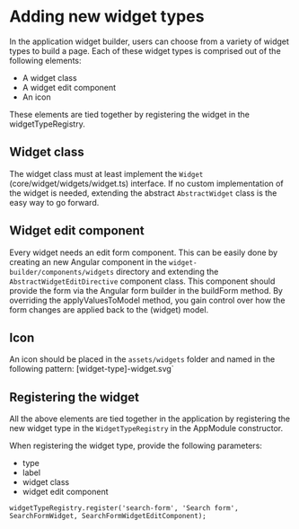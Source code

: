 # Adding new widget types

In the application widget builder, users can choose from a variety of widget types to build a page. Each of these widget types is comprised out of the following elements:

- A widget class
- A widget edit component
- An icon

These elements are tied together by registering the widget in the widgetTypeRegistry.
 
## Widget class
 The widget class must at least implement the `Widget` (core/widget/widgets/widget.ts) interface. If no custom implementation of the widget is needed, extending the abstract `AbstractWidget` class is the easy way to go forward.
 
## Widget edit component
 Every widget needs an edit form component. This can be easily done by creating an new Angular component in the `widget-builder/components/widgets` directory and extending the `AbstractWidgetEditDirective` component class.
 This component should provide the form via the Angular form builder in the buildForm method. By overriding the applyValuesToModel method, you gain control over how the form changes are applied back to the (widget) model.

## Icon
 An icon should be placed in the `assets/widgets` folder and named in the following pattern: [widget-type]-widget.svg`

## Registering the widget
 All the above elements are tied together in the application by registering the new widget type in the `WidgetTypeRegistry` in the AppModule constructor.
 
 When registering the widget type, provide the following parameters:
 - type
 - label
 - widget class
 - widget edit component
 
 `widgetTypeRegistry.register('search-form', 'Search form', SearchFormWidget, SearchFormWidgetEditComponent);`
